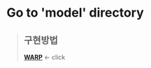 # Go to 'model' directory
> ## 구현방법    
> **[WARP](https://github.com/Gauguin94/Research_in_Graduate_School/tree/main/ecgAnalysis/model)** <- click
